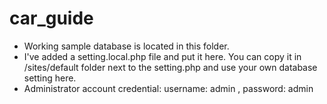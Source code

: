 # car_guide
* Working sample database is located in this folder.
* I've added a setting.local.php file and put it here. You can copy it in /sites/default folder next to the setting.php and use your own database setting here.
* Administrator account credential: username: admin  , password: admin

